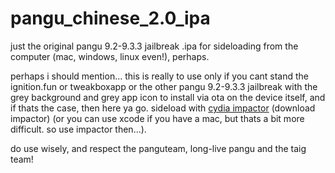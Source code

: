 # pangu_chinese_2.0_ipa
just the original pangu 9.2-9.3.3 jailbreak .ipa for sideloading from the computer (mac, windows, linux even!), perhaps.

perhaps i should mention... this is really to use only if you cant stand the ignition.fun or tweakboxapp or the other pangu 9.2-9.3.3 jailbreak with the grey background and grey app icon to install via ota on the device itself, and if thats the case, then here ya go. sideload with <a href="http://cydiaimpactor.com">cydia impactor</a> (download impactor) (or you can use xcode if you have a mac, but thats a bit more difficult. so use impactor then...).

do use wisely, and respect the panguteam, long-live pangu and the taig team!
